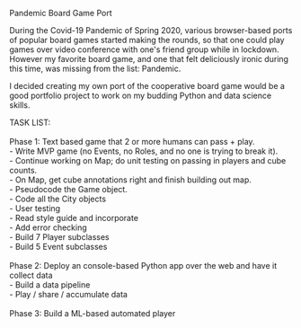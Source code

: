 Pandemic Board Game Port

During the Covid-19 Pandemic of Spring 2020, various browser-based ports of popular board games started making the rounds, 
so that one could play games over video conference with one's friend group while in lockdown. However my favorite board game, 
and one that felt deliciously ironic during this time, was missing from the list: Pandemic.

I decided creating my own port of the cooperative board game would be a good portfolio project to work on my budding Python 
and data science skills.

TASK LIST: <br> <br>
Phase 1: Text based game that 2 or more humans can pass + play. <br>
    - Write MVP game (no Events, no Roles, and no one is trying to break it). <br>
        - Continue working on Map; do unit testing on passing in players and cube counts. <br>
        - On Map, get cube annotations right and finish building out map. <br>
        - Pseudocode the Game object. <br>
        - Code all the City objects <br>
    - User testing <br>
    - Read style guide and incorporate <br>
    - Add error checking <br>
    - Build 7 Player subclasses <br>
    - Build 5 Event subclasses <br> <br>
Phase 2: Deploy an console-based Python app over the web and have it collect data <br>
    - Build a data pipeline <br>
    - Play / share / accumulate data <br> <br>
Phase 3: Build a ML-based automated player <br>
